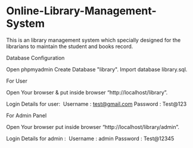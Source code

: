 # Online-Library-Management-System
This is an library management system which specially designed for the librarians to maintain the student and books record.

Database Configuration

Open phpmyadmin
Create Database "library".
Import database library.sql.

For User

Open Your browser & put inside browser “http://localhost/library”.

Login Details for user: 
                        Username : test@gmail.com
                        Password : Test@123

For Admin Panel

Open Your browser put inside browser “http://localhost/library/admin”.

Login Details for admin : 
                         Username : admin
                         Password : Test@12345
 

